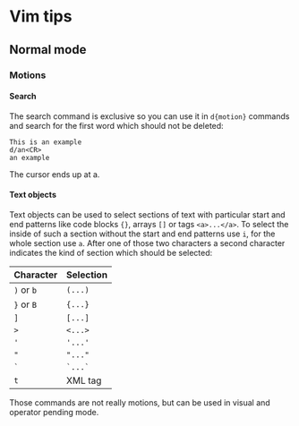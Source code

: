 # Vim tips
## Normal mode
### Motions
#### Search
The search command is exclusive so you can use it in `d{motion}`
commands and search for the first word which should not be deleted:

	This is an example
	d/an<CR>
	an example

The cursor ends up at a.

#### Text objects
Text objects can be used to select sections of text with particular
start and end patterns like code blocks `{}`, arrays `[]` or tags
`<a>...</a>`. To select the inside of such a section without the start
and end patterns use `i`, for the whole section use `a`.
After one of those two characters a second character indicates the kind
of section which should be selected:

| Character  | Selection   |
| ---------  | ---------   |
| `)` or `b` | `(...)`     |
| `}` or `B` | `{...}`     |
| `]`        | `[...]`     |
| `>`        | `<...>`     |
| `'`        | `'...'`     |
| `"`        | `"..."`     |
| `` ` ``    | `` `...` `` |
| `t`        | XML tag     |

Those commands are not really motions, but can be used in visual and operator pending mode.
